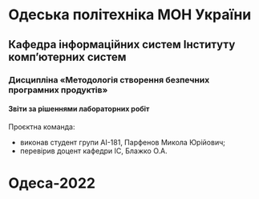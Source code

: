 # Одеська політехніка МОН України
## Кафедра інформаційних систем Інституту комп’ютерних систем
### Дисципліна «Методологія створення безпечних програмних продуктів»
#### Звіти за рішеннями лабораторних робіт
Проєктна команда:
- виконав студент групи AI-181, Парфенов Микола Юрійович;
- перевірив доцент кафедри ІС, Блажко О.А.
# Одеса-2022
